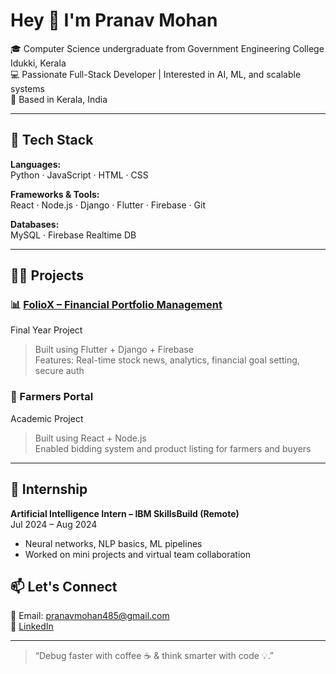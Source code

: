 # Hey 👋 I'm Pranav Mohan

🎓 Computer Science undergraduate from Government Engineering College Idukki, Kerala  
💻 Passionate Full-Stack Developer | Interested in AI, ML, and scalable systems  
📍 Based in Kerala, India

---

## 🔧 Tech Stack

**Languages:**  
Python · JavaScript · HTML · CSS

**Frameworks & Tools:**  
React · Node.js · Django · Flutter · Firebase · Git

**Databases:**  
MySQL · Firebase Realtime DB

---

## 🧑‍💼 Projects

### 📊 [FolioX – Financial Portfolio Management](#)
Final Year Project  
> Built using Flutter + Django + Firebase  
> Features: Real-time stock news, analytics, financial goal setting, secure auth

### 🌾 Farmers Portal
Academic Project  
> Built using React + Node.js  
> Enabled bidding system and product listing for farmers and buyers

---
## 💼 Internship

**Artificial Intelligence Intern – IBM SkillsBuild (Remote)**  
Jul 2024 – Aug 2024  
- Neural networks, NLP basics, ML pipelines  
- Worked on mini projects and virtual team collaboration


## 📫 Let's Connect

📧 Email: pranavmohan485@gmail.com  
🔗 [LinkedIn](https://linkedin.com/in/pranav-mohan-083245239)

---

> “Debug faster with coffee ☕ & think smarter with code 💡.”
